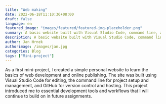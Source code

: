 ```yaml
---
title: "Web making"
date: 2022-06-18T11:10:36+08:00
draft: false
language: en
featured_image: "images/featured/featured-img-placeholder.png"
summary: A basic website built with Visual Studio Code, command line, and GitHub.
description: A basic website built with Visual Studio Code, command line, and GitHub.
author: Jan Hrnek
authorimage: /images/jan.jpg
categories: Blog
tags: ["Mini-project"]
---
```



As a first mini-project, I created a simple personal website to learn the basics of web development and online publishing. The site was built using Visual Studio Code for editing, the command line for project setup and management, and GitHub for version control and hosting. This project introduced me to essential development tools and workflows that I will continue to build on in future assignments.